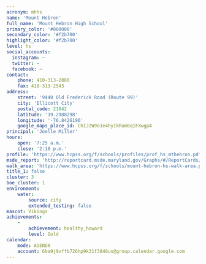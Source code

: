 ```yaml
---
acronym: mhhs
name: 'Mount Hebron'
full_name: 'Mount Hebron High School'
primary_color: '#000000'
secondary_color: '#f2b700'
highlight_color: '#f2b700'
level: hs
social_accounts:
  instagram: ~
  twitter: ~
  facebook: ~
contact:
    phone: 410-313-2880
    fax: 410-313-2543
address:
    street: '9440 Old Frederick Road (Route 99)'
    city: 'Ellicott City'
    postal_code: 21042
    latitude: '39.2988298'
    longitude: '-76.8426196'
    google_maps_place_id: ChIJ2W9o1e4hyIkRam6q1FXwgp4
principal: 'Joelle Miller'
hours:
    open: '7:25 a.m.'
    close: '2:10 p.m.'
profile: 'https://www.hcpss.org/f/schools/profiles/prof_hs_mthebron.pdf'
msde_report: 'http://reportcard.msde.maryland.gov/Graphs/#/ReportCards/ReportCardSchool/1//1/13/0207/'
walk_area: 'https://www.hcpss.org/f/schools/mount-hebron-hs-walk-area.pdf'
title_1: false
cluster: 3
boe_cluster: 1
environment:
    water:
        source: city
        extended_testing: false
mascot: Vikings
achievements:
    -
        achievement: healthy_howard
        level: Gold
calendar:
    mode: AGENDA
    account: 6ba9j9vffb726hp9k31f3846us@group.calendar.google.com
---
```

